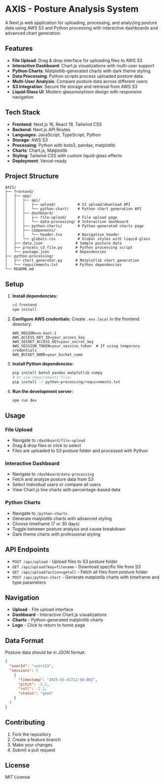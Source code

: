 # AXIS - Posture Analysis System

A Next.js web application for uploading, processing, and analyzing posture data using AWS S3 and Python processing with interactive dashboards and advanced chart generation.

## Features

- **File Upload**: Drag & drop interface for uploading files to AWS S3
- **Interactive Dashboard**: Chart.js visualizations with multi-user support
- **Python Charts**: Matplotlib-generated charts with dark theme styling
- **Data Processing**: Python scripts process uploaded posture data
- **Multi-User Analysis**: Compare posture data across different users
- **S3 Integration**: Secure file storage and retrieval from AWS S3
- **Liquid Glass UI**: Modern glassmorphism design with responsive navigation

## Tech Stack

- **Frontend**: Next.js 16, React 19, Tailwind CSS
- **Backend**: Next.js API Routes
- **Languages**: JavaScript, TypeScript, Python
- **Storage**: AWS S3
- **Processing**: Python with boto3, pandas, matplotlib
- **Charts**: Chart.js, Matplotlib
- **Styling**: Tailwind CSS with custom liquid-glass effects
- **Deployment**: Vercel-ready

## Project Structure

```
AXIS/
├── frontend/
│   ├── app/
│   │   ├── api/
│   │   │   ├── upload/          # S3 upload/download API
│   │   │   └── python-chart/    # Python chart generation API
│   │   ├── dashboard/
│   │   │   ├── file-upload/     # File upload page
│   │   │   └── data-processing/ # Interactive dashboard
│   │   ├── python-charts/       # Python-generated charts page
│   │   ├── components/
│   │   │   └── header.tsx       # Navigation header
│   │   └── globals.css          # Global styles with liquid-glass
│   ├── data.json               # Sample posture data
│   ├── process_s3_file.py      # Python processing script
│   └── package.json            # Dependencies
├── python-processing/
│   ├── chart_generator.py      # Matplotlib chart generation
│   └── requirements.txt        # Python dependencies
└── README.md
```

## Setup

1. **Install dependencies:**
   ```bash
   cd frontend
   npm install
   ```

2. **Configure AWS credentials:**
   Create `.env.local` in the frontend directory:
   ```env
   AWS_REGION=us-east-1
   AWS_ACCESS_KEY_ID=your_access_key
   AWS_SECRET_ACCESS_KEY=your_secret_key
   AWS_SESSION_TOKEN=your_session_token  # If using temporary credentials
   AWS_BUCKET_NAME=your_bucket_name
   ```

3. **Install Python dependencies:**
   ```bash
   pip install boto3 pandas matplotlib numpy
   # Or use requirements file:
   pip install -r python-processing/requirements.txt
   ```

4. **Run the development server:**
   ```bash
   npm run dev
   ```

## Usage

### File Upload
- Navigate to `/dashboard/file-upload`
- Drag & drop files or click to select
- Files are uploaded to S3 posture folder and processed with Python

### Interactive Dashboard
- Navigate to `/dashboard/data-processing`
- Fetch and analyze posture data from S3
- Select individual users or compare all users
- View Chart.js line charts with percentage-based data

### Python Charts
- Navigate to `/python-charts`
- Generate matplotlib charts with advanced styling
- Choose timeframe (7 or 30 days)
- Toggle between posture analysis and cause breakdown
- Dark theme charts with professional styling

## API Endpoints

- `POST /api/upload` - Upload files to S3 posture folder
- `GET /api/upload?key=filename` - Download specific file from S3
- `GET /api/upload?action=getall` - Fetch all files from posture folder
- `POST /api/python-chart` - Generate matplotlib charts with timeframe and type parameters

## Navigation

- **Upload** - File upload interface
- **Dashboard** - Interactive Chart.js visualizations
- **Charts** - Python-generated matplotlib charts
- **Logo** - Click to return to home page

## Data Format

Posture data should be in JSON format:
```json
{
  "userId": "user123",
  "sessions": [
    {
      "timestamp": "2025-01-01T12:00:00Z",
      "pitch": -5.2,
      "roll": -2.1,
      "status": "good"
    }
  ]
}
```

## Contributing

1. Fork the repository
2. Create a feature branch
3. Make your changes
4. Submit a pull request

## License

MIT License